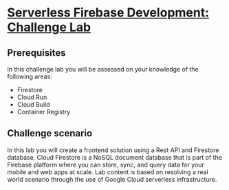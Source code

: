 # [Serverless Firebase Development: Challenge Lab](https://www.qwiklabs.com/focuses/14677?parent=catalog)

## Prerequisites

In this challenge lab you will be assessed on your knowledge of the following areas:
* Firestore
* Cloud Run
* Cloud Build
* Container Registry

## Challenge scenario

In this lab you will create a frontend solution using a Rest API and Firestore database. Cloud Firestore is a NoSQL document database that is part of the Firebase platform where you can store, sync, and query data for your mobile and web apps at scale. Lab content is based on resolving a real world scenario through the use of Google Cloud serverless infrastructure.
